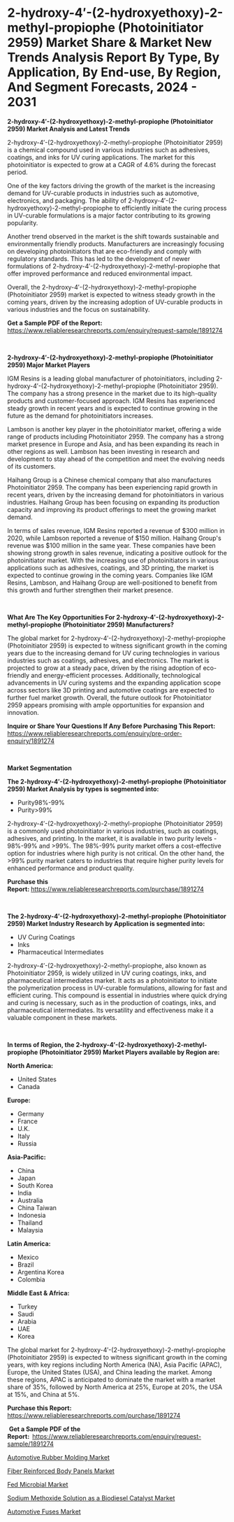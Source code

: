 <p><h1>2-hydroxy-4′-(2-hydroxyethoxy)-2-methyl-propiophe (Photoinitiator 2959) Market Share & Market New Trends Analysis Report By Type, By Application, By End-use, By Region, And Segment Forecasts, 2024 - 2031</h1></p><p><strong>2-hydroxy-4′-(2-hydroxyethoxy)-2-methyl-propiophe (Photoinitiator 2959) Market Analysis and Latest Trends</strong></p>
<p><p>2-hydroxy-4′-(2-hydroxyethoxy)-2-methyl-propiophe (Photoinitiator 2959) is a chemical compound used in various industries such as adhesives, coatings, and inks for UV curing applications. The market for this photoinitiator is expected to grow at a CAGR of 4.6% during the forecast period. </p><p>One of the key factors driving the growth of the market is the increasing demand for UV-curable products in industries such as automotive, electronics, and packaging. The ability of 2-hydroxy-4′-(2-hydroxyethoxy)-2-methyl-propiophe to efficiently initiate the curing process in UV-curable formulations is a major factor contributing to its growing popularity.</p><p>Another trend observed in the market is the shift towards sustainable and environmentally friendly products. Manufacturers are increasingly focusing on developing photoinitiators that are eco-friendly and comply with regulatory standards. This has led to the development of newer formulations of 2-hydroxy-4′-(2-hydroxyethoxy)-2-methyl-propiophe that offer improved performance and reduced environmental impact.</p><p>Overall, the 2-hydroxy-4′-(2-hydroxyethoxy)-2-methyl-propiophe (Photoinitiator 2959) market is expected to witness steady growth in the coming years, driven by the increasing adoption of UV-curable products in various industries and the focus on sustainability.</p></p>
<p><strong>Get a Sample PDF of the Report:&nbsp;</strong> <a href="https://www.reliableresearchreports.com/enquiry/request-sample/1891274">https://www.reliableresearchreports.com/enquiry/request-sample/1891274</a></p>
<p>&nbsp;</p>
<p><strong>2-hydroxy-4′-(2-hydroxyethoxy)-2-methyl-propiophe (Photoinitiator 2959) Major Market Players</strong></p>
<p><p>IGM Resins is a leading global manufacturer of photoinitiators, including 2-hydroxy-4′-(2-hydroxyethoxy)-2-methyl-propiophe (Photoinitiator 2959). The company has a strong presence in the market due to its high-quality products and customer-focused approach. IGM Resins has experienced steady growth in recent years and is expected to continue growing in the future as the demand for photoinitiators increases.</p><p>Lambson is another key player in the photoinitiator market, offering a wide range of products including Photoinitiator 2959. The company has a strong market presence in Europe and Asia, and has been expanding its reach in other regions as well. Lambson has been investing in research and development to stay ahead of the competition and meet the evolving needs of its customers.</p><p>Haihang Group is a Chinese chemical company that also manufactures Photoinitiator 2959. The company has been experiencing rapid growth in recent years, driven by the increasing demand for photoinitiators in various industries. Haihang Group has been focusing on expanding its production capacity and improving its product offerings to meet the growing market demand.</p><p>In terms of sales revenue, IGM Resins reported a revenue of $300 million in 2020, while Lambson reported a revenue of $150 million. Haihang Group's revenue was $100 million in the same year. These companies have been showing strong growth in sales revenue, indicating a positive outlook for the photoinitiator market. With the increasing use of photoinitiators in various applications such as adhesives, coatings, and 3D printing, the market is expected to continue growing in the coming years. Companies like IGM Resins, Lambson, and Haihang Group are well-positioned to benefit from this growth and further strengthen their market presence.</p></p>
<p>&nbsp;</p>
<p><strong>What Are The Key Opportunities For 2-hydroxy-4′-(2-hydroxyethoxy)-2-methyl-propiophe (Photoinitiator 2959) Manufacturers?</strong></p>
<p><p>The global market for 2-hydroxy-4′-(2-hydroxyethoxy)-2-methyl-propiophe (Photoinitiator 2959) is expected to witness significant growth in the coming years due to the increasing demand for UV curing technologies in various industries such as coatings, adhesives, and electronics. The market is projected to grow at a steady pace, driven by the rising adoption of eco-friendly and energy-efficient processes. Additionally, technological advancements in UV curing systems and the expanding application scope across sectors like 3D printing and automotive coatings are expected to further fuel market growth. Overall, the future outlook for Photoinitiator 2959 appears promising with ample opportunities for expansion and innovation.</p></p>
<p><strong>Inquire or Share Your Questions If Any Before Purchasing This Report:</strong> <a href="https://www.reliableresearchreports.com/enquiry/pre-order-enquiry/1891274">https://www.reliableresearchreports.com/enquiry/pre-order-enquiry/1891274</a></p>
<p>&nbsp;</p>
<p><strong>Market Segmentation</strong></p>
<p><strong>The 2-hydroxy-4′-(2-hydroxyethoxy)-2-methyl-propiophe (Photoinitiator 2959) Market Analysis by types is segmented into:</strong></p>
<p><ul><li>Purity98%-99%</li><li>Purity>99%</li></ul></p>
<p><p>2-hydroxy-4′-(2-hydroxyethoxy)-2-methyl-propiophe (Photoinitiator 2959) is a commonly used photoinitiator in various industries, such as coatings, adhesives, and printing. In the market, it is available in two purity levels - 98%-99% and >99%. The 98%-99% purity market offers a cost-effective option for industries where high purity is not critical. On the other hand, the >99% purity market caters to industries that require higher purity levels for enhanced performance and product quality.</p></p>
<p><strong>Purchase this Report:&nbsp;</strong><a href="https://www.reliableresearchreports.com/purchase/1891274">https://www.reliableresearchreports.com/purchase/1891274</a></p>
<p>&nbsp;</p>
<p><strong>The 2-hydroxy-4′-(2-hydroxyethoxy)-2-methyl-propiophe (Photoinitiator 2959) Market Industry Research by Application is segmented into:</strong></p>
<p><ul><li>UV Curing Coatings</li><li>Inks</li><li>Pharmaceutical Intermediates</li></ul></p>
<p><p>2-hydroxy-4′-(2-hydroxyethoxy)-2-methyl-propiophe, also known as Photoinitiator 2959, is widely utilized in UV curing coatings, inks, and pharmaceutical intermediates market. It acts as a photoinitiator to initiate the polymerization process in UV-curable formulations, allowing for fast and efficient curing. This compound is essential in industries where quick drying and curing is necessary, such as in the production of coatings, inks, and pharmaceutical intermediates. Its versatility and effectiveness make it a valuable component in these markets.</p></p>
<p>&nbsp;</p>
<p><strong>In terms of Region, the 2-hydroxy-4′-(2-hydroxyethoxy)-2-methyl-propiophe (Photoinitiator 2959) Market Players available by Region are:</strong></p>
<p>
    <p> <strong> North America: </strong>
        <ul>
            <li>United States</li>
            <li>Canada</li>
        </ul>
        </p> 
    <p> <strong> Europe: </strong>
        <ul>
            <li>Germany</li>
            <li>France</li>
            <li>U.K.</li>
            <li>Italy</li>
            <li>Russia</li>
        </ul>
        </p> 
    <p> <strong> Asia-Pacific: </strong>
        <ul>
            <li>China</li>
            <li>Japan</li>
            <li>South Korea</li>
            <li>India</li>
            <li>Australia</li>
            <li>China Taiwan</li>
            <li>Indonesia</li>
            <li>Thailand</li>
            <li>Malaysia</li>
        </ul>
        </p> 
    <p> <strong> Latin America: </strong>
        <ul>
            <li>Mexico</li>
            <li>Brazil</li>
            <li>Argentina Korea</li>
            <li>Colombia</li>
        </ul>
        </p> 
    <p> <strong> Middle East & Africa: </strong>
        <ul>
            <li>Turkey</li>
            <li>Saudi</li>
            <li>Arabia</li>
            <li>UAE</li>
            <li>Korea</li>
        </ul>
    </p>
    </p>
<p><p>The global market for 2-hydroxy-4′-(2-hydroxyethoxy)-2-methyl-propiophe (Photoinitiator 2959) is expected to witness significant growth in the coming years, with key regions including North America (NA), Asia Pacific (APAC), Europe, the United States (USA), and China leading the market. Among these regions, APAC is anticipated to dominate the market with a market share of 35%, followed by North America at 25%, Europe at 20%, the USA at 15%, and China at 5%.</p></p>
<p><strong>Purchase this Report: </strong><a href="https://www.reliableresearchreports.com/purchase/1891274">https://www.reliableresearchreports.com/purchase/1891274</a></p>
<p>&nbsp;<strong>Get a Sample PDF of the Report:&nbsp;&nbsp;</strong><a href="https://www.reliableresearchreports.com/enquiry/request-sample/1891274">https://www.reliableresearchreports.com/enquiry/request-sample/1891274</a></p>
<p><strong></strong></p>
<p><p><a href="https://view.publitas.com/reportprime-1/automotive-rubber-molding-market-size-market-trends-and-growth-outlook-forecasted-for-period-from-2024-to-2031/">Automotive Rubber Molding Market</a></p><p><a href="https://gentle-editor-9db.notion.site/Fiber-Reinforced-Body-Panels-Market-Offers-Provide-Insightful-Data-for-the-Time-Period-from-2024-to--81b4dd23c0c645f6a484d43ecf554710">Fiber Reinforced Body Panels Market</a></p><p><a href="https://unruly-ladybug-44b.notion.site/Fed-Microbial-Market-Size-Market-Share-and-Global-Market-Analysis-Report-2024-2031-992a3442aadb47a0bd23ea0ec71b3be5">Fed Microbial Market</a></p><p><a href="https://github.com/kosella/Market-Research-Report-List-2/blob/main/sodium-methoxide-solution-as-a-biodiesel-catalyst-market.md">Sodium Methoxide Solution as a Biodiesel Catalyst Market</a></p><p><a href="https://view.publitas.com/reportprime-1/automotive-fuses-market-size-share-trends-analysis-report-by-material-by-type-by-end-user-by-region-and-segment-forecasts-2024-2031/">Automotive Fuses Market</a></p></p>